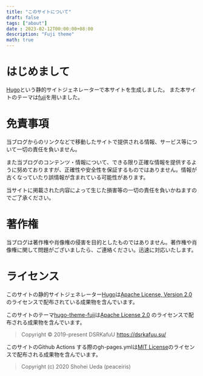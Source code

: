 ```yaml
---
title: "このサイトについて"
draft: false
tags: ["about"]
date : 2023-02-12T00:00:00+08:00
description: "Fuji theme"
math: true
---
```

# はじめまして
[Hugo](https://github.com/gohugoio/hugo)という静的サイトジェネレーターで本サイトを生成しました。
また本サイトのテーマは[fuji](https://github.com/dsrkafuu/hugo-theme-fuji/)を用いました。
<!--more-->

# 免責事項
当ブログからのリンクなどで移動したサイトで提供される情報、サービス等について一切の責任を負いません。

また当ブログのコンテンツ・情報について、できる限り正確な情報を提供するように努めておりますが、正確性や安全性を保証するものではありません。情報が古くなっていたり誤情報が含まれている可能性があります。

当サイトに掲載された内容によって生じた損害等の一切の責任を負いかねますのでご了承ください。
# 著作権
当ブログは著作権や肖像権の侵害を目的としたものではありません。著作権や肖像権に関して問題がございましたら、ご連絡ください。迅速に対応いたします。

# ライセンス
このサイトの静的サイトジェネレーター[Hugo](https://github.com/gohugoio/hugo)は[Apache License, Version 2.0](https://github.com/gohugoio/hugo/blob/master/LICENSE) のライセンスで配布されている成果物を含んでいます。

このサイトのテーマ[hugo-theme-fuji](https://github.com/dsrkafuu/hugo-theme-fuji/)は[Apache License 2.0](https://github.com/dsrkafuu/hugo-theme-fuji/blob/master/LICENSE)
のライセンスで配布される成果物を含んでいます。
> Copyright © 2019-present DSRKafuU https://dsrkafuu.su/

このサイトのGithub Actions する際のgh-pages.ymlは[MIT License](https://opensource.org/licenses/mit-license.php)のライセンスで配布される成果物を含んでいます。

> Copyright (c) 2020 Shohei Ueda (peaceiris)
